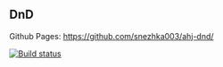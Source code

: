 ## DnD
Github Pages: https://github.com/snezhka003/ahj-dnd/

[![Build status](https://ci.appveyor.com/api/projects/status/w1t8p5p1s73r8t0g?svg=true)](https://ci.appveyor.com/project/snezhka003/ahj-dnd)


